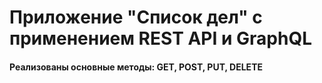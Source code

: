 # Приложение "Список дел" с применением REST API и GraphQL
#### Реализованы основные методы: GET, POST, PUT, DELETE

